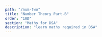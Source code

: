 ```yaml
---
path: "/num-two"
title: "Number Theory Part-B"
order: "10D"
section: "Maths for DSA"
description: "learn maths required in DSA"
---
```

